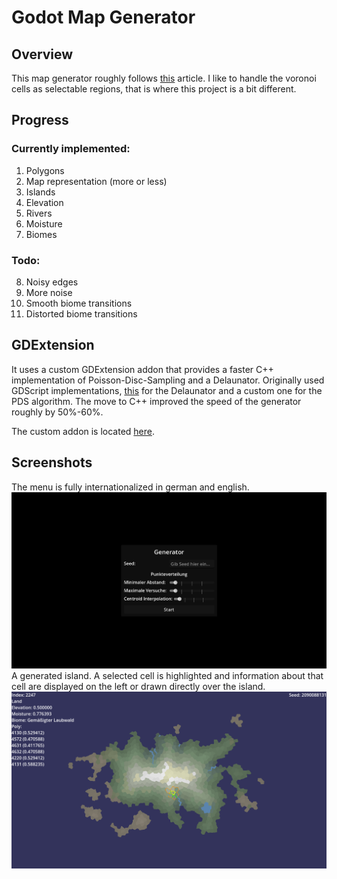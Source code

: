 # Godot Map Generator

## Overview
This map generator roughly follows [this](http://www-cs-students.stanford.edu/~amitp/game-programming/polygon-map-generation/) article. I like to handle the voronoi cells as selectable regions, that is where this project is a bit different.

## Progress
### Currently implemented:
1. Polygons
2. Map representation (more or less)
3. Islands
4. Elevation
5. Rivers
6. Moisture
7. Biomes

### Todo:
8. Noisy edges
9. More noise
10. Smooth biome transitions
11. Distorted biome transitions

## GDExtension
It uses a custom GDExtension addon that provides a faster C++ implementation of Poisson-Disc-Sampling and a Delaunator. 
Originally used GDScript implementations, [this](https://github.com/hiulit/Delaunator-GDScript/blob/master/Delaunator.gd) for the 
Delaunator and a custom one for the PDS algorithm. The move to C++ improved the speed of the generator roughly by 50%-60%. 

The custom addon is located [here](https://github.com/Peatral/faster-geometry-2d-godot).

## Screenshots
The menu is fully internationalized in german and english.
![The menu](assets/screenshots/menu.png)
A generated island. A selected cell is highlighted and information about that cell are displayed on the left or drawn directly over the island.
![An island](assets/screenshots/island.png)
